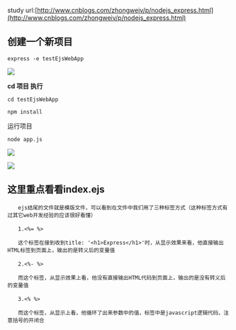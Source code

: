 study url:[http://www.cnblogs.com/zhongweiv/p/nodejs_express.html](http://www.cnblogs.com/zhongweiv/p/nodejs_express.html)

## 创建一个新项目

	express -e testEjsWebApp

![](https://github.com/zxx1988328/express-testEjsWebApp/blob/master/img/new_project.png)

**cd 项目 执行**

	cd testEjsWebApp
 
	npm install


运行项目 
	
	node app.js

![](https://github.com/zxx1988328/express-testEjsWebApp/blob/master/img/cmd_start.png)

![](https://github.com/zxx1988328/express-testEjsWebApp/blob/master/img/web_start.png)


## 这里重点看看index.ejs

	　　ejs结尾的文件就是模版文件，可以看到在文件中我们用了三种标签方式（这种标签方式有过其它web开发经验的应该很好看懂）
	
	　　1.<%= %>
	
	　　这个标签在接到收到title: '<h1>Express</h1>'时，从显示效果来看，他直接输出HTML标签到页面上，输出的是转义后的变量值
	
	　　2.<%- %> 　　
	
	　　而这个标签，从显示效果上看，他没有直接输出HTML代码到页面上，输出的是没有转义后的变量值
	
	　　3.<% %>
	
	　　而这个标签，从显示上看，他循环了出来参数中的值，标签中是javascript逻辑代码，注意括号的开闭合